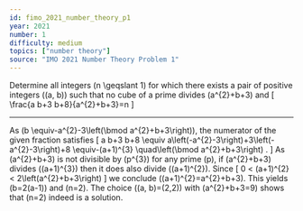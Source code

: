 ```yaml
---
id: fimo_2021_number_theory_p1
year: 2021
number: 1
difficulty: medium
topics: ["number theory"]
source: "IMO 2021 Number Theory Problem 1"
---
```


Determine all integers \(n \geqslant 1\) for which there exists a pair of positive integers \((a, b)\) such that no cube of a prime divides \(a^{2}+b+3\) and
\[
\frac{a b+3 b+8}{a^{2}+b+3}=n
\]


---
As \(b \equiv-a^{2}-3\left(\bmod a^{2}+b+3\right)\), the numerator of the given fraction satisfies
\[
a b+3 b+8 \equiv a\left(-a^{2}-3\right)+3\left(-a^{2}-3\right)+8 \equiv-(a+1)^{3} \quad\left(\bmod a^{2}+b+3\right) .
\]
As \(a^{2}+b+3\) is not divisible by \(p^{3}\) for any prime \(p\), if \(a^{2}+b+3\) divides \((a+1)^{3}\) then it does also divide \((a+1)^{2}\). Since
\[
0 < (a+1)^{2} < 2\left(a^{2}+b+3\right)
\]
we conclude \((a+1)^{2}=a^{2}+b+3\). This yields \(b=2(a-1)\) and \(n=2\). The choice \((a, b)=(2,2)\) with \(a^{2}+b+3=9\) shows that \(n=2\) indeed is a solution.
